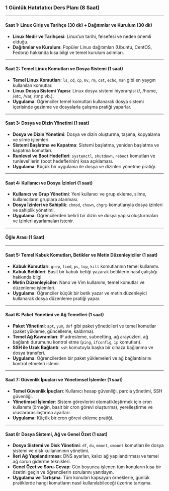 ### **1 Günlük Hatırlatıcı Ders Planı (8 Saat)**

---

#### **Saat 1: Linux Giriş ve Tarihçe (30 dk) + Dağıtımlar ve Kurulum (30 dk)**
- **Linux Nedir ve Tarihçesi**: Linux’un tarihi, felsefesi ve neden önemli olduğu.
- **Dağıtımlar ve Kurulum**: Popüler Linux dağıtımları (Ubuntu, CentOS, Fedora) hakkında kısa bilgi ve temel kurulum adımları.

---

#### **Saat 2: Temel Linux Komutları ve Dosya Sistemi (1 saat)**
- **Temel Linux Komutları**: `ls`, `cd`, `cp`, `mv`, `rm`, `cat`, `echo`, `man` gibi en yaygın kullanılan komutlar.
- **Linux Dosya Sistemi Yapısı**: Linux dosya sistemi hiyerarşisi (/, /home, /etc, /var, /tmp vb.).
- **Uygulama**: Öğrenciler temel komutları kullanarak dosya sistemi içerisinde gezinme ve dosyalarla çalışma pratiği yaparlar.

---

#### **Saat 3: Dosya ve Dizin Yönetimi (1 saat)**
- **Dosya ve Dizin Yönetimi**: Dosya ve dizin oluşturma, taşıma, kopyalama ve silme işlemleri.
- **Sistemi Başlatma ve Kapatma**: Sistemi başlatma, yeniden başlatma ve kapatma komutları.
- **Runlevel ve Boot Hedefleri**: `systemctl`, `shutdown`, `reboot` komutları ve runlevel'lerin (boot hedeflerinin) kısa açıklaması.
- **Uygulama**: Küçük bir uygulama ile dosya ve dizinleri yönetme pratiği.

---

#### **Saat 4: Kullanıcı ve Dosya İzinleri (1 saat)**
- **Kullanıcı ve Grup Yönetimi**: Yeni kullanıcı ve grup ekleme, silme, kullanıcıların gruplara atanması.
- **Dosya İzinleri ve Sahiplik**: `chmod`, `chown`, `chgrp` komutlarıyla dosya izinleri ve sahiplik yönetimi.
- **Uygulama**: Öğrencilerden belirli bir dizin ve dosya yapısı oluşturmaları ve izinleri ayarlamaları istenir.

---

#### **Öğle Arası (1 Saat)**

---

#### **Saat 5: Temel Kabuk Komutları, Betikler ve Metin Düzenleyiciler (1 saat)**
- **Kabuk Komutları**: `grep`, `find`, `ps`, `top`, `kill` komutlarının temel kullanımı.
- **Kabuk Betikleri**: Basit bir kabuk betiği yazarak betiklerin nasıl çalıştığı hakkında bilgi.
- **Metin Düzenleyiciler**: Nano ve Vim kullanımı, temel komutlar ve düzenleme işlemleri.
- **Uygulama**: Öğrenciler küçük bir betik yazar ve metin düzenleyici kullanarak dosya düzenleme pratiği yapar.

---

#### **Saat 6: Paket Yönetimi ve Ağ Temelleri (1 saat)**
- **Paket Yönetimi**: `apt`, `yum`, `dnf` gibi paket yöneticileri ve temel komutlar (paket yükleme, güncelleme, kaldırma).
- **Temel Ağ Kavramları**: IP adresleme, subnetting, ağ arayüzleri, ağ bağlantı durumunu kontrol etme (`ping`, `ifconfig`, `ip` komutları).
- **SSH ile Uzak Bağlantı**: `ssh` komutuyla başka bir cihaza bağlanma ve dosya transferi.
- **Uygulama**: Öğrencilerden bir paket yüklemeleri ve ağ bağlantılarını kontrol etmeleri istenir.

---

#### **Saat 7: Güvenlik İpuçları ve Yönetimsel İşlemler (1 saat)**
- **Temel Güvenlik İpuçları**: Kullanıcı hesap güvenliği, parola yönetimi, SSH güvenliği.
- **Yönetimsel İşlemler**: Sistem görevlerini otomatikleştirmek için cron kullanımı (örneğin, basit bir cron görevi oluşturma), yerelleştirme ve uluslararasılaştırma ayarları.
- **Uygulama**: Küçük bir cron görevi ekleme pratiği.

---

#### **Saat 8: Dosya Sistemi, Ağ ve Genel Özet (1 saat)**
- **Dosya Sistemi ve Disk Yönetimi**: `df`, `du`, `mount`, `umount` komutları ile dosya sistemi ve disk kullanımının yönetimi.
- **İleri Ağ Yapılandırması**: DNS ayarları, kalıcı ağ yapılandırması ve temel ağ sorun giderme teknikleri.
- **Genel Özet ve Soru-Cevap**: Gün boyunca işlenen tüm konuların kısa bir özetini geçin ve öğrencilerin sorularını yanıtlayın.
- **Uygulama ve Tartışma**: Tüm konuları kapsayan örneklerle, günlük pratiklerde hangi komutların nasıl kullanılabileceği üzerine tartışma.
